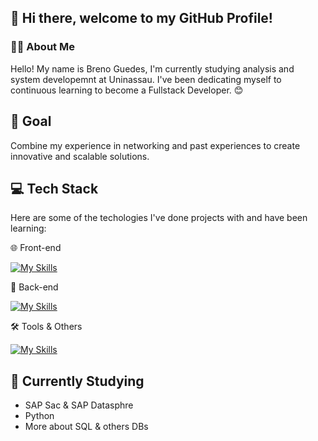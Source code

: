 ## 👋 Hi there, welcome to my GitHub Profile! 

### 👨‍💻 About Me
Hello! My name is Breno Guedes, I'm currently studying analysis and system developemnt at Uninassau. I've been dedicating myself to continuous learning to become a Fullstack Developer. 😊

## 🚀 Goal
Combine my experience in networking and past experiences to create innovative and scalable solutions.

## 💻 Tech Stack
Here are some of the techologies I've done projects with and have been learning:

🌐 Front-end

[![My Skills](https://skillicons.dev/icons?i=js,html,css)](https://skillicons.dev)

🔧 Back-end

[![My Skills](https://skillicons.dev/icons?i=nodejs,express)](https://skillicons.dev)

🛠️ Tools & Others

[![My Skills](https://skillicons.dev/icons?i=git,vscode,mysql)](https://skillicons.dev)

## 📒 Currently Studying

- SAP Sac & SAP Datasphre
- Python
- More about SQL & others DBs

<!--
**Gueedesz/Gueedesz** is a ✨ _special_ ✨ repository because its `README.md` (this file) appears on your GitHub profile.

Here are some ideas to get you started:

- 🔭 I’m currently working on ...
- 🌱 I’m currently learning ...
- 👯 I’m looking to collaborate on ...
- 🤔 I’m looking for help with ...
- 💬 Ask me about ...
- 📫 How to reach me: ...
- 😄 Pronouns: ...
- ⚡ Fun fact: ...
-->
